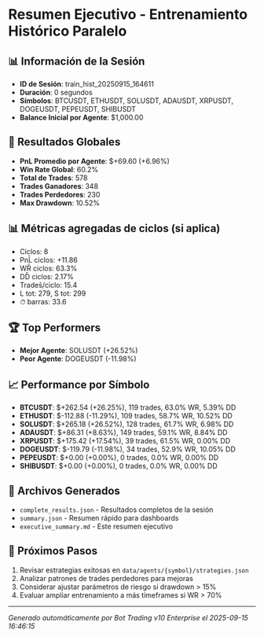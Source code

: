 # Resumen Ejecutivo - Entrenamiento Histórico Paralelo

## 📊 Información de la Sesión
- **ID de Sesión**: train_hist_20250915_164611
- **Duración**: 0 segundos
- **Símbolos**: BTCUSDT, ETHUSDT, SOLUSDT, ADAUSDT, XRPUSDT, DOGEUSDT, PEPEUSDT, SHIBUSDT
- **Balance Inicial por Agente**: $1,000.00

## 🎯 Resultados Globales
- **PnL Promedio por Agente**: $+69.60 (+6.96%)
- **Win Rate Global**: 60.2%
- **Total de Trades**: 578
- **Trades Ganadores**: 348
- **Trades Perdedores**: 230
- **Max Drawdown**: 10.52%

## 📊 Métricas agregadas de ciclos (si aplica)
- Ciclos: 8
- PnL̄ ciclos: +11.86
- WR̄ ciclos: 63.3%
- DD̄ ciclos: 2.17%
- Trades̄/ciclo: 15.4
- L tot: 279, S tot: 299
- ⏱̄ barras: 33.6


## 🏆 Top Performers
- **Mejor Agente**: SOLUSDT (+26.52%)
- **Peor Agente**: DOGEUSDT (-11.98%)

## 📈 Performance por Símbolo
- **BTCUSDT**: $+262.54 (+26.25%), 119 trades, 63.0% WR, 5.39% DD
- **ETHUSDT**: $-112.88 (-11.29%), 109 trades, 58.7% WR, 10.52% DD
- **SOLUSDT**: $+265.18 (+26.52%), 128 trades, 61.7% WR, 6.98% DD
- **ADAUSDT**: $+86.31 (+8.63%), 149 trades, 59.1% WR, 8.84% DD
- **XRPUSDT**: $+175.42 (+17.54%), 39 trades, 61.5% WR, 0.00% DD
- **DOGEUSDT**: $-119.79 (-11.98%), 34 trades, 52.9% WR, 10.05% DD
- **PEPEUSDT**: $+0.00 (+0.00%), 0 trades, 0.0% WR, 0.00% DD
- **SHIBUSDT**: $+0.00 (+0.00%), 0 trades, 0.0% WR, 0.00% DD

## 📁 Archivos Generados
- `complete_results.json` - Resultados completos de la sesión
- `summary.json` - Resumen rápido para dashboards
- `executive_summary.md` - Este resumen ejecutivo

## 🎯 Próximos Pasos
1. Revisar estrategias exitosas en `data/agents/{symbol}/strategies.json`
2. Analizar patrones de trades perdedores para mejoras
3. Considerar ajustar parámetros de riesgo si drawdown > 15%
4. Evaluar ampliar entrenamiento a más timeframes si WR > 70%

---
*Generado automáticamente por Bot Trading v10 Enterprise el 2025-09-15 16:46:15*
